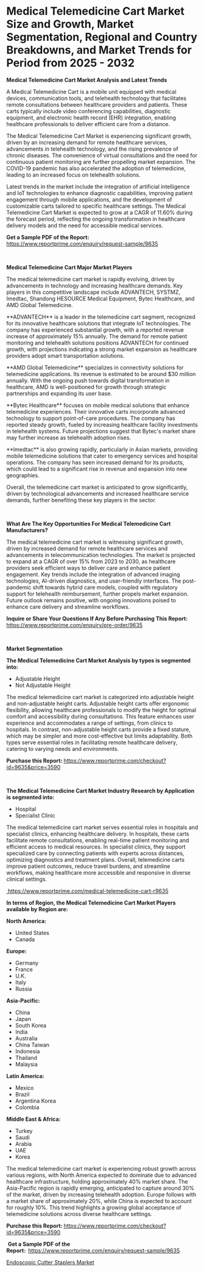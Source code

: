 <p><h1>Medical Telemedicine Cart Market Size and Growth, Market Segmentation, Regional and Country Breakdowns, and Market Trends for Period from 2025 -  2032</h1></p><p><strong>Medical Telemedicine Cart Market Analysis and Latest Trends</strong></p>
<p><p>A Medical Telemedicine Cart is a mobile unit equipped with medical devices, communication tools, and telehealth technology that facilitates remote consultations between healthcare providers and patients. These carts typically include video conferencing capabilities, diagnostic equipment, and electronic health record (EHR) integration, enabling healthcare professionals to deliver efficient care from a distance.</p><p>The Medical Telemedicine Cart Market is experiencing significant growth, driven by an increasing demand for remote healthcare services, advancements in telehealth technology, and the rising prevalence of chronic diseases. The convenience of virtual consultations and the need for continuous patient monitoring are further propelling market expansion. The COVID-19 pandemic has also accelerated the adoption of telemedicine, leading to an increased focus on telehealth solutions.</p><p>Latest trends in the market include the integration of artificial intelligence and IoT technologies to enhance diagnostic capabilities, improving patient engagement through mobile applications, and the development of customizable carts tailored to specific healthcare settings. The Medical Telemedicine Cart Market is expected to grow at a CAGR of 11.60% during the forecast period, reflecting the ongoing transformation in healthcare delivery models and the need for accessible medical services.</p></p>
<p><strong>Get a Sample PDF of the Report:&nbsp;</strong> <a href="https://www.reportprime.com/enquiry/request-sample/9635?utm_campaign=2948&utm_medium=2&utm_source=Github&utm_content=ia&utm_term=20032025&utm_id=medical-telemedicine-cart">https://www.reportprime.com/enquiry/request-sample/9635</a></p>
<p>&nbsp;</p>
<p><strong>Medical Telemedicine Cart Major Market Players</strong></p>
<p><p>The medical telemedicine cart market is rapidly evolving, driven by advancements in technology and increasing healthcare demands. Key players in this competitive landscape include ADVANTECH, SYSTMZ, Imedtac, Shandong HESOURCE Medical Equipment, Bytec Healthcare, and AMD Global Telemedicine.</p><p>**ADVANTECH** is a leader in the telemedicine cart segment, recognized for its innovative healthcare solutions that integrate IoT technologies. The company has experienced substantial growth, with a reported revenue increase of approximately 15% annually. The demand for remote patient monitoring and telehealth solutions positions ADVANTECH for continued growth, with projections indicating a strong market expansion as healthcare providers adopt smart transportation solutions.</p><p>**AMD Global Telemedicine** specializes in connectivity solutions for telemedicine applications. Its revenue is estimated to be around $30 million annually. With the ongoing push towards digital transformation in healthcare, AMD is well-positioned for growth through strategic partnerships and expanding its user base.</p><p>**Bytec Healthcare** focuses on mobile medical solutions that enhance telemedicine experiences. Their innovative carts incorporate advanced technology to support point-of-care procedures. The company has reported steady growth, fueled by increasing healthcare facility investments in telehealth systems. Future projections suggest that Bytec's market share may further increase as telehealth adoption rises.</p><p>**Imedtac** is also growing rapidly, particularly in Asian markets, providing mobile telemedicine solutions that cater to emergency services and hospital operations. The company has seen increased demand for its products, which could lead to a significant rise in revenue and expansion into new geographies.</p><p>Overall, the telemedicine cart market is anticipated to grow significantly, driven by technological advancements and increased healthcare service demands, further benefiting these key players in the sector.</p></p>
<p>&nbsp;</p>
<p><strong>What Are The Key Opportunities For Medical Telemedicine Cart Manufacturers?</strong></p>
<p><p>The medical telemedicine cart market is witnessing significant growth, driven by increased demand for remote healthcare services and advancements in telecommunication technologies. The market is projected to expand at a CAGR of over 15% from 2023 to 2030, as healthcare providers seek efficient ways to deliver care and enhance patient engagement. Key trends include the integration of advanced imaging technologies, AI-driven diagnostics, and user-friendly interfaces. The post-pandemic shift towards hybrid care models, coupled with regulatory support for telehealth reimbursement, further propels market expansion. Future outlook remains positive, with ongoing innovations poised to enhance care delivery and streamline workflows.</p></p>
<p><strong>Inquire or Share Your Questions If Any Before Purchasing This Report:</strong> <a href="https://www.reportprime.com/enquiry/pre-order/9635?utm_campaign=2948&utm_medium=2&utm_source=Github&utm_content=ia&utm_term=20032025&utm_id=medical-telemedicine-cart">https://www.reportprime.com/enquiry/pre-order/9635</a></p>
<p>&nbsp;</p>
<p><strong>Market Segmentation</strong></p>
<p><strong>The Medical Telemedicine Cart Market Analysis by types is segmented into:</strong></p>
<p><ul><li>Adjustable Height</li><li>Not Adjustable Height</li></ul></p>
<p><p>The medical telemedicine cart market is categorized into adjustable height and non-adjustable height carts. Adjustable height carts offer ergonomic flexibility, allowing healthcare professionals to modify the height for optimal comfort and accessibility during consultations. This feature enhances user experience and accommodates a range of settings, from clinics to hospitals. In contrast, non-adjustable height carts provide a fixed stature, which may be simpler and more cost-effective but limits adaptability. Both types serve essential roles in facilitating remote healthcare delivery, catering to varying needs and environments.</p></p>
<p><strong>Purchase this Report:&nbsp;</strong><a href="https://www.reportprime.com/checkout?id=9635&price=3590&utm_campaign=2948&utm_medium=2&utm_source=Github&utm_content=ia&utm_term=20032025&utm_id=medical-telemedicine-cart">https://www.reportprime.com/checkout?id=9635&price=3590</a></p>
<p>&nbsp;</p>
<p><strong>The Medical Telemedicine Cart Market Industry Research by Application is segmented into:</strong></p>
<p><ul><li>Hospital</li><li>Specialist Clinic</li></ul></p>
<p><p>The medical telemedicine cart market serves essential roles in hospitals and specialist clinics, enhancing healthcare delivery. In hospitals, these carts facilitate remote consultations, enabling real-time patient monitoring and efficient access to medical resources. In specialist clinics, they support specialized care by connecting patients with experts across distances, optimizing diagnostics and treatment plans. Overall, telemedicine carts improve patient outcomes, reduce travel burdens, and streamline workflows, making healthcare more accessible and responsive in diverse clinical settings.</p></p>
<p><a href="https://www.reportprime.com/medical-telemedicine-cart-r9635?utm_campaign=2948&utm_medium=2&utm_source=Github&utm_content=ia&utm_term=20032025&utm_id=medical-telemedicine-cart">&nbsp;https://www.reportprime.com/medical-telemedicine-cart-r9635</a></p>
<p><strong>In terms of Region, the Medical Telemedicine Cart Market Players available by Region are:</strong></p>
<p>
    <p> <strong> North America: </strong>
        <ul>
            <li>United States</li>
            <li>Canada</li>
        </ul>
        </p> 
    <p> <strong> Europe: </strong>
        <ul>
            <li>Germany</li>
            <li>France</li>
            <li>U.K.</li>
            <li>Italy</li>
            <li>Russia</li>
        </ul>
        </p> 
    <p> <strong> Asia-Pacific: </strong>
        <ul>
            <li>China</li>
            <li>Japan</li>
            <li>South Korea</li>
            <li>India</li>
            <li>Australia</li>
            <li>China Taiwan</li>
            <li>Indonesia</li>
            <li>Thailand</li>
            <li>Malaysia</li>
        </ul>
        </p> 
    <p> <strong> Latin America: </strong>
        <ul>
            <li>Mexico</li>
            <li>Brazil</li>
            <li>Argentina Korea</li>
            <li>Colombia</li>
        </ul>
        </p> 
    <p> <strong> Middle East & Africa: </strong>
        <ul>
            <li>Turkey</li>
            <li>Saudi</li>
            <li>Arabia</li>
            <li>UAE</li>
            <li>Korea</li>
        </ul>
    </p>
    </p>
<p><p>The medical telemedicine cart market is experiencing robust growth across various regions, with North America expected to dominate due to advanced healthcare infrastructure, holding approximately 40% market share. The Asia-Pacific region is rapidly emerging, anticipated to capture around 30% of the market, driven by increasing telehealth adoption. Europe follows with a market share of approximately 20%, while China is expected to account for roughly 10%. This trend highlights a growing global acceptance of telemedicine solutions across diverse healthcare settings.</p></p>
<p><strong>Purchase this Report: </strong><a href="https://www.reportprime.com/checkout?id=9635&price=3590&utm_campaign=2948&utm_medium=2&utm_source=Github&utm_content=ia&utm_term=20032025&utm_id=medical-telemedicine-cart">https://www.reportprime.com/checkout?id=9635&price=3590</a></p>
<p>&nbsp;<strong>Get a Sample PDF of the Report:&nbsp;&nbsp;</strong><a href="https://www.reportprime.com/enquiry/request-sample/9635?utm_campaign=2948&utm_medium=2&utm_source=Github&utm_content=ia&utm_term=20032025&utm_id=medical-telemedicine-cart">https://www.reportprime.com/enquiry/request-sample/9635</a></p>
<p><strong></strong></p>
<p><p><a href="https://github.com/penecorodz74/Market-Research-Report-List-1/blob/main/endoscopic-cutter-staplers-market.md?utm_campaign=2948&utm_medium=2&utm_source=Github&utm_content=ia&utm_term=20032025&utm_id=medical-telemedicine-cart">Endoscopic Cutter Staplers Market</a></p></p>